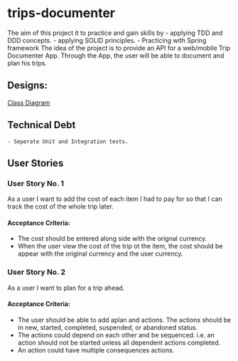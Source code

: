 # trips-documenter

The aim of this project it to practice and gain skills by
    - applying TDD  and DDD concepts.
    - applying SOLID principles.
    - Practicing with Spring framework
The idea of the project is to provide an API for a web/mobile Trip Documenter App. Through the App, the user will be able to document and plan his trips.

## Designs:
[Class Diagram](https://drive.google.com/file/d/1b9Wz9O7F0BkkaoVXtv-_s2c5NMvRB75a/view?usp=sharing)

## Technical Debt
    - Seperate Unit and Integration tests.

## User Stories
### User Story No. 1
As a user I want to add the cost of each item I had to pay for so that I can track the cost of the whole trip later. 
#### Acceptance Criteria:
* The cost should be entered along side with the orignal currency.
* When the user view the cost of the trip ot the item, the cost should be appear with the original currency and the user currency.
### User Story No. 2
As a user I want to plan for a trip ahead.
#### Acceptance Criteria:
* The user should be able to add aplan and actions. The actions should be in new, started, completed, suspended, or abandoned status.
* The actions could depend on each other and be sequenced. i.e. an action should not be started unless all dependent actions completed.
* An action could have multiple consequences actions. 
